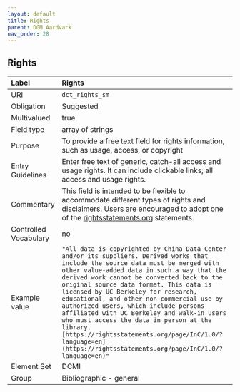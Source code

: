 ```yaml
---
layout: default
title: Rights
parent: OGM Aardvark
nav_order: 28
---
```


## Rights

| Label                 | Rights                  |
|:----------------------|:------------------------|
| URI                   | `dct_rights_sm`         |
| Obligation            | Suggested             |
| Multivalued           | true                    |
| Field type            | array of strings        |
| Purpose               | To provide a free text field for rights information, such as usage, access, or copyright |
| Entry Guidelines      | Enter free text of generic, catch-all access and usage rights. It can include clickable links; all access and usage rights. |
| Commentary            | This field is intended to be flexible to accommodate different types of rights and disclaimers. Users are encouraged to adopt one of the [rightsstatements.org](https://rightsstatements.org/en/) statements. |
| Controlled Vocabulary | no                      |
| Example value         | `"All data is copyrighted by China Data Center and/or its suppliers. Derived works that include the source data must be merged with other value-added data in such a way that the derived work cannot be converted back to the original source data format. This data is licensed by UC Berkeley for research, educational, and other non-commercial use by authorized users, which include persons affiliated with UC Berkeley and walk-in users who must access the data in person at the library. [https://rightsstatements.org/page/InC/1.0/?language=en](https://rightsstatements.org/page/InC/1.0/?language=en)"` |
| Element Set           | DCMI                    |
| Group                 | Bibliographic - general |
